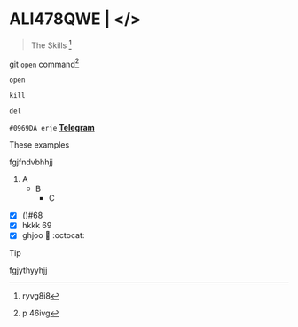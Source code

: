 # ALI478QWE | </> 

> The Skills [^2]

git `open` command[^1]
```
open 

kill 

del

```

`#0969DA erje`
[**Telegram**](http://t.me/ALI478QWE)

These examples

fgjfndvbhhjj

1. A
   + B
     + C

- [X] \()#68
- [x] hkkk 69
- [x] ghjoo :tada: :octocat:

[^1]: p 46ivg
[^2]: ryvg8i8

>[!Tip]
>fgjythyyhjj